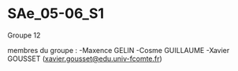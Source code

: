 # SAe_05-06_S1
Groupe 12


membres du groupe :
  -Maxence GELIN
  -Cosme GUILLAUME
  -Xavier GOUSSET   (xavier.gousset@edu.univ-fcomte.fr)
